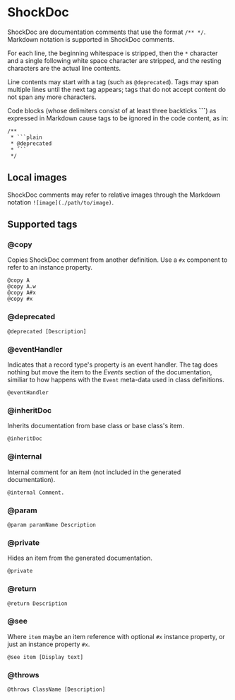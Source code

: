 # ShockDoc

ShockDoc are documentation comments that use the format `/** */`. Markdown notation is supported in ShockDoc comments.

For each line, the beginning whitespace is stripped, then the `*` character and a single following white space character are stripped, and the resting characters are the actual line contents.

Line contents may start with a tag (such as `@deprecated`). Tags may span multiple lines until the next tag appears; tags that do not accept content do not span any more characters.

Code blocks (whose delimiters consist of at least three backticks **\`\`\`**) as expressed in Markdown cause tags to be ignored in the code content, as in:

```
/**
 * ```plain
 * @deprecated
 * ```
 */
```

## Local images

ShockDoc comments may refer to relative images through the Markdown notation `![image](./path/to/image)`.

## Supported tags

### \@copy

Copies ShockDoc comment from another definition. Use a `#x` component to refer to an instance property.

```plain
@copy A
@copy A.w
@copy A#x
@copy #x
```

### \@deprecated

```plain
@deprecated [Description]
```

### \@eventHandler

Indicates that a record type's property is an event handler. The tag does nothing but move the item to the *Events* section of the documentation, similiar to how happens with the `Event` meta-data used in class definitions.

```plain
@eventHandler
```

### \@inheritDoc

Inherits documentation from base class or base class's item.

```plain
@inheritDoc
```

### \@internal

Internal comment for an item (not included in the generated documentation).

```plain
@internal Comment.
```

### \@param

```plain
@param paramName Description
```

### \@private

Hides an item from the generated documentation.

```plain
@private
```

### \@return

```plain
@return Description
```

### \@see

Where `item` maybe an item reference with optional `#x` instance property, or just an instance property `#x`.

```plain
@see item [Display text]
```

### \@throws

```plain
@throws ClassName [Description]
```